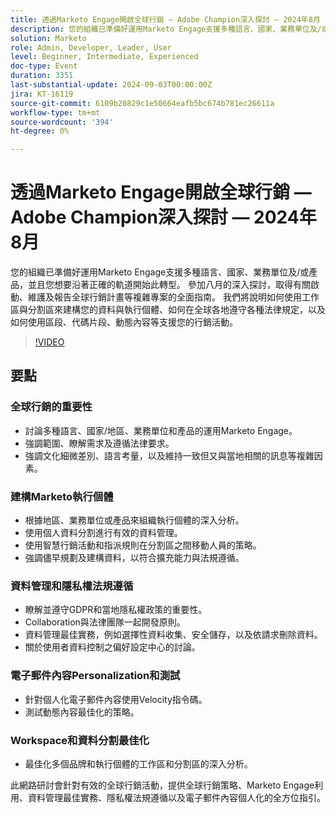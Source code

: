 ```yaml
---
title: 透過Marketo Engage開啟全球行銷 — Adobe Champion深入探討 — 2024年8月
description: 您的組織已準備好運用Marketo Engage支援多種語言、國家、業務單位及/或產品，並且您想要沿著正確的軌道開始此轉型。 參加八月的深入探討，取得有關啟動、維護及報告全球行銷計畫等複雜專案的全面指南。 我們將說明如何使用工作區與分割區來建構您的資料與執行個體、如何在全球各地遵守各種法律規定，以及如何使用區段、代碼片段、動態內容等支援您的行銷活動。
solution: Marketo
role: Admin, Developer, Leader, User
level: Beginner, Intermediate, Experienced
doc-type: Event
duration: 3351
last-substantial-update: 2024-09-03T00:00:00Z
jira: KT-16119
source-git-commit: 6109b20829c1e50664eafb5bc674b781ec26611a
workflow-type: tm+mt
source-wordcount: '394'
ht-degree: 0%

---
```



# 透過Marketo Engage開啟全球行銷 — Adobe Champion深入探討 — 2024年8月

您的組織已準備好運用Marketo Engage支援多種語言、國家、業務單位及/或產品，並且您想要沿著正確的軌道開始此轉型。 參加八月的深入探討，取得有關啟動、維護及報告全球行銷計畫等複雜專案的全面指南。 我們將說明如何使用工作區與分割區來建構您的資料與執行個體、如何在全球各地遵守各種法律規定，以及如何使用區段、代碼片段、動態內容等支援您的行銷活動。

>[!VIDEO](https://video.tv.adobe.com/v/3433245/?learn=on)

## 要點

### 全球行銷的重要性

* 討論多種語言、國家/地區、業務單位和產品的運用Marketo Engage。
* 強調範圍、瞭解需求及遵循法律要求。
* 強調文化細微差別、語言考量，以及維持一致但又與當地相關的訊息等複雜因素。

### 建構Marketo執行個體

* 根據地區、業務單位或產品來組織執行個體的深入分析。
* 使用個人資料分割進行有效的資料管理。
* 使用智慧行銷活動和指派規則在分割區之間移動人員的策略。
* 強調儘早規劃及建構資料，以符合擴充能力與法規遵循。

### 資料管理和隱私權法規遵循

* 瞭解並遵守GDPR和當地隱私權政策的重要性。
* Collaboration與法律團隊一起開發原則。
* 資料管理最佳實務，例如選擇性資料收集、安全儲存，以及依請求刪除資料。
* 關於使用者資料控制之偏好設定中心的討論。

### 電子郵件內容Personalization和測試

* 針對個人化電子郵件內容使用Velocity指令碼。
* 測試動態內容最佳化的策略。

### Workspace和資料分割最佳化

* 最佳化多個品牌和執行個體的工作區和分割區的深入分析。

此網路研討會針對有效的全球行銷活動，提供全球行銷策略、Marketo Engage利用、資料管理最佳實務、隱私權法規遵循以及電子郵件內容個人化的全方位指引。
